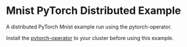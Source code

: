 # Mnist PyTorch Distributed Example

A distributed PyTorch Mnist example run using the pytorch-operator.

Install the [pytorch-operator](https://github.com/kubeflow/pytorch-operator#using-the-pytorch-operator) to your cluster before using this example.
